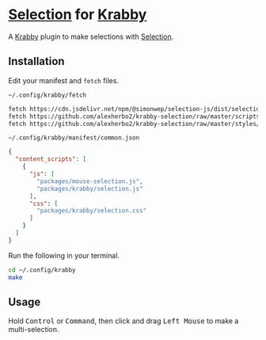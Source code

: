 # [Selection] for [Krabby]

[Krabby]: https://krabby.netlify.com
[Selection]: https://simonwep.github.io/selection/

A [Krabby] plugin to make selections with [Selection].

## Installation

Edit your manifest and `fetch` files.

`~/.config/krabby/fetch`

``` sh
fetch https://cdn.jsdelivr.net/npm/@simonwep/selection-js/dist/selection.min.js mouse-selection.js
fetch https://github.com/alexherbo2/krabby-selection/raw/master/scripts/krabby/selection.js krabby/selection.js
fetch https://github.com/alexherbo2/krabby-selection/raw/master/styles/krabby/selection.css krabby/selection.css
```

`~/.config/krabby/manifest/common.json`

``` json
{
  "content_scripts": [
    {
      "js": [
        "packages/mouse-selection.js",
        "packages/krabby/selection.js"
      ],
      "css": [
        "packages/krabby/selection.css"
      ]
    }
  ]
}
```

Run the following in your terminal.

``` sh
cd ~/.config/krabby
make
```

## Usage

Hold <kbd>Control</kbd> or <kbd>Command</kbd>, then click and drag <kbd>Left Mouse</kbd> to make a multi-selection.
